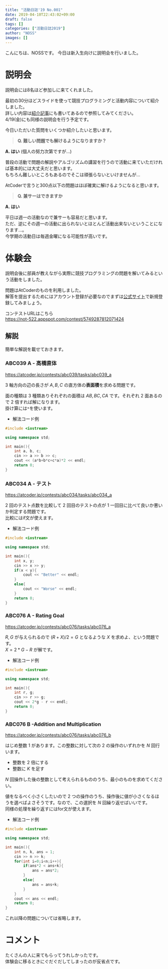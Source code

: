 ```yaml
---
title: "活動日誌'19 No.001"
date: 2019-04-10T22:43:02+09:00
draft: false
tags: []
categories: ["活動日誌2019"]
author: "NOSS"
images: []
---
```


こんにちは、NOSSです。
今日は新入生向けに説明会を行いました。

<!--more-->

# 説明会

説明会には8名ほど参加しに来てくれました。

最初の30分ほどスライドを使って競技プログラミングと活動内容について紹介しました。  
詳しい内容は[紹介記事](./welcome2019.md)にも書いてあるので参照してみてください。  
4/19(金)にも同様の説明会を行う予定です。

今日いただいた質問をいくつか紹介したいと思います。

> **Q. 難しい問題でも解けるようになりますか？**

**A. はい** (個人の努力次第ですが...)

普段の活動で問題の解説やアルゴリズムの講習を行うので活動に来ていただければ基本的には大丈夫だと思います。  
もちろん難しいところもあるのでそこは頑張らないといけませんが…

AtCoderで言うと300点以下の問題はほぼ確実に解けるようになると思います。

> **Q. 兼サーはできますか**

**A. はい**

平日は週一の活動なので兼サーも容易だと思います。  
ただ、逆にその週一の活動に出られないとほとんど活動出来ないということになります...。  
今学期の活動日は毎週金曜になる可能性が高いです。

# 体験会

説明会後に部員が教えながら実際に競技プログラミングの問題を解いてみるという活動をしました。

問題はAtCoderのものを利用しました。  
解答を提出するためにはアカウント登録が必要なのでまずは[公式サイト](https://atcoder.jp/)で新規登録してみましょう。

コンテストURLはこちら  
https://not-522.appspot.com/contest/5749287812071424

## 解説

簡単な解説を載せておきます。

### ABC039 A - 高橋直体

https://atcoder.jp/contests/abc039/tasks/abc039_a

$3$ 軸方向の辺の長さが $A,B,C$ の直方体の**表面積**を求める問題です。

面の種類は $3$ 種類ありそれぞれの面積は $AB, BC, CA$ です。それぞれ $2$ 面あるので $2$ 倍すれば解になります。  
掛け算には`*`を使います。

- 解法コード例

```c++
#include <iostream>

using namespace std;

int main(){
    int a, b, c;
    cin >> a >> b >> c;
    cout << (a*b+b*c+c*a)*2 << endl;
    return 0;
}
```

### ABC034 A - テスト

https://atcoder.jp/contests/abc034/tasks/abc034_a

$2$ 回のテスト点数を比較して $2$ 回目のテストの点が $1$ 一回目に比べて良いか悪いか判定する問題です。  
比較にはif文が使えます。

- 解法コード例

```c++
#include <iostream>

using namespace std;

int main(){
    int x, y;
    cin >> x >> y;
    if(x < y){
        cout << "Better" << endl;
    }
    else{
        cout << "Worse" << endl;
    }
    return 0;
}
```

### ABC076 A - Rating Goal

https://atcoder.jp/contests/abc076/tasks/abc076_a

$R,G$ が与えられるので $(R+X)/2 = G$ となるような $X$ を求めよ、という問題です。  
$X = 2*G - R$ が解です。

- 解法コード例

```c++
#include <iostream>

using namespace std;

int main(){
    int r, g;
    cin >> r >> g;
    cout << 2*g - r << endl;
    return 0;
}
```

### ABC076 B -Addition and Multiplication

https://atcoder.jp/contests/abc076/tasks/abc076_b

はじめ整数 $1$ があります。この整数に対して次の $2$ の操作のいずれかを $N$ 回行います。

- 整数を $2$ 倍にする
- 整数に $K$ を足す

$N$ 回操作した後の整数として考えられるもののうち、最小のものを求めてください。

値をなるべく小さくしたいので $2$ つの操作のうち、操作後に値が小さくなるほうを選べばよさそうです。なので、この選択を $N$ 回繰り返せばいいです。  
同様の処理を繰り返すにはfor文が使えます。

- 解法コード例

```c++
#include <iostream>

using namespace std;

int main(){
    int n, k, ans = 1;
    cin >> n >> k;
    for(int i=0;i<n;i++){
        if(ans*2 < ans+k){
            ans = ans*2;
        }
        else{
            ans = ans+k;
        }
    }
    cout << ans << endl;
    return 0;
}
```

これ以降の問題については省略します。

# コメント

たくさんの人に来てもらってうれしかったです。  
体験会に移るときにぐだぐだしてしまったのが反省点です。